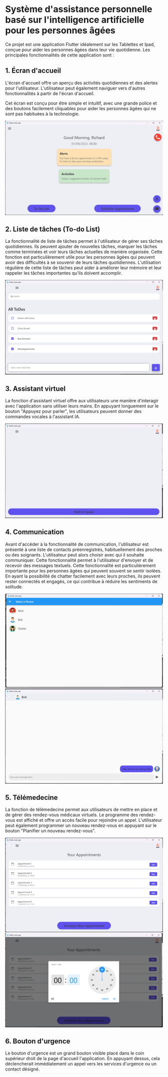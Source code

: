 # Système d'assistance personnelle basé sur l'intelligence artificielle pour les personnes âgées

Ce projet est une application Flutter idéalement sur les Tablettes et Ipad, conçue pour aider les personnes âgées dans leur vie quotidienne. Les principales fonctionnalités de cette application sont :

## 1. Écran d'accueil
L'écran d'accueil offre un aperçu des activités quotidiennes et des alertes pour l'utilisateur. L'utilisateur peut également naviguer vers d'autres fonctionnalités à partir de l'écran d'accueil.

Cet écran est conçu pour être simple et intuitif, avec une grande police et des boutons facilement cliquables pour aider les personnes âgées qui ne sont pas habituées à la technologie.

![Flutter todo app](screenshots/img.png)

## 2. Liste de tâches (To-do List)
La fonctionnalité de liste de tâches permet à l'utilisateur de gérer ses tâches quotidiennes. Ils peuvent ajouter de nouvelles tâches, marquer les tâches comme terminées et voir leurs tâches actuelles de manière organisée. Cette fonction est particulièrement utile pour les personnes âgées qui peuvent avoir des difficultés à se souvenir de leurs tâches quotidiennes. L'utilisation régulière de cette liste de tâches peut aider à améliorer leur mémoire et leur rappeler les tâches importantes qu'ils doivent accomplir.

![Flutter todo app](screenshots/img_1.png)

## 3. Assistant virtuel
La fonction d'assistant virtuel offre aux utilisateurs une manière d'interagir avec l'application sans utiliser leurs mains. En appuyant longuement sur le bouton "Appuyez pour parler", les utilisateurs peuvent donner des commandes vocales à l'assistant IA.

![Flutter todo app](screenshots/img_4.png)

## 4. Communication
Avant d'accéder à la fonctionnalité de communication, l'utilisateur est présenté à une liste de contacts préenregistrés, habituellement des proches ou des soignants. L'utilisateur peut alors choisir avec qui il souhaite communiquer. Cette fonctionnalité permet à l'utilisateur d'envoyer et de recevoir des messages textuels. Cette fonctionnalité est particulièrement importante pour les personnes âgées qui peuvent souvent se sentir isolées. En ayant la possibilité de chatter facilement avec leurs proches, ils peuvent rester connectés et engagés, ce qui contribue à réduire les sentiments de solitude.

![Flutter todo app](screenshots/img_5.png)
![Flutter todo app](screenshots/img_6.png)

##  5. Télémedecine
La fonction de télémedecine permet aux utilisateurs de mettre en place et de gérer des rendez-vous médicaux virtuels. Le programme des rendez-vous est affiché et offre un accès facile pour rejoindre un appel. L'utilisateur peut également programmer un nouveau rendez-vous en appuyant sur le bouton "Planifier un nouveau rendez-vous".

![Flutter todo app](screenshots/img_2.png)
![Flutter todo app](screenshots/img_3.png)

## 6. Bouton d'urgence
Le bouton d'urgence est un grand bouton visible placé dans le coin supérieur droit de la page d'accueil l'application. En appuyant dessus, cela déclencherait immédiatement un appel vers les services d'urgence ou un contact désigné.





